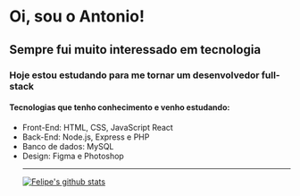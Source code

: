 <h1>Oi, sou o Antonio!</h1>

<h2>Sempre fui muito interessado em tecnologia</h2>
<h3>Hoje estou estudando para me tornar um desenvolvedor full-stack</h3>
<h4>Tecnologias que tenho conhecimento e venho estudando:</h4>
<ul>
<li>Front-End: HTML, CSS, JavaScript React</li>
<li>Back-End: Node.js, Express e PHP</li>
<li>Banco de dados: MySQL</li>
<li>Design: Figma e Photoshop</li>
</li>

____


[![Felipe's github stats](https://github-readme-stats.vercel.app/api?username=antoni0o&theme=dark&show_icons=true&count_private=true&role=OWNER,COLLABORATOR)](https://github.com/Antoni0o)




